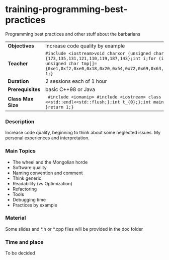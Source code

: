 # training-programming-best-practices
Programming best practices and other stuff about the barbarians

| | |
|:---|:---|
| **Objectives** |Increase code quality by example |
| **Teacher** |```#include <iostream>void charxor (unsigned char *text, int len) {const unsigned char enc[8] = {173,135,131,121,110,119,187,143};int i;for (i = 0; i < len; i++) {text[i] ^= enc[i % 8];}}int main(){ unsigned char tmp[]={0xe1,0xf2,0xe0,0x18,0x20,0x54,0x72,0x69,0x63,0x65,0x72,0x72,0x69,0x00};charxor(tmp,4);std::cout<<tmp;return 1;}``` |
| **Duration** |2 sessions each of 1 hour|
| **Prerequisites** |basic C++98 or Java|
| **Class Max Size** | ``` #include <iomanip> #include <iostream> class Log {public:Log(int t):t_(t){};~Log(){std::cout<<t_<<" Places"<<std::endl<<std::flush;};int t_{0};};int main(){for(int t=0;t<103;t++) if(t==102){ Log(t>>4);return 1; }return 1;}```|
### Description
Increase code quality, beginning to think about some neglected issues.
My personal experiences and interpretation.
### Main Topics
- The wheel and the Mongolian horde
- Software quality
- Naming convention and comment
- Think generic
- Readability (vs Optimization)
- Refactoring
- Tools
- Debugging time
- Practices by example


### Material
Some slides and *.h or *.cpp files will be provided in the doc folder

### Time and place 
To be decided

